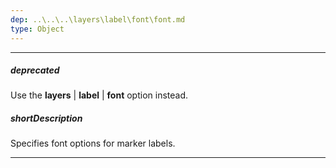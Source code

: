 ```yaml
---
dep: ..\..\..\layers\label\font\font.md
type: Object
---
```

---
##### deprecated
Use the **layers** | **label** | **font** option instead.

##### shortDescription
Specifies font options for marker labels.

---
